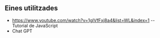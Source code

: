 ## Eines utilitzades
  - https://www.youtube.com/watch?v=1glVfFxj8a4&list=WL&index=1 -- Tutorial de JavaScript
  - Chat GPT
